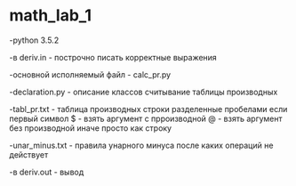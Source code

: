 # math_lab_1

-python 3.5.2

-в deriv.in - построчно писать корректные выражения 

-основной исполняемый файл - calc_pr.py

-declaration.py - описание классов считывание таблицы производных

-tabl_pr.txt - таблица производных строки разделенные пробелами 
   если первый символ $ - взять аргумент с прроизводной  @ - взять аргумент без производной иначе просто как строку

-unar_minus.txt - правила унарного минуса после каких операций не действует 

-в deriv.out - вывод 
